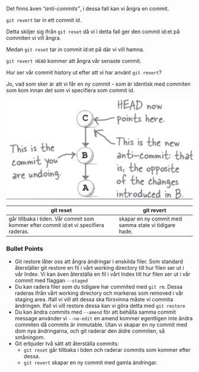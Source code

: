 Det finns även _“anti-commits”_, i dessa fall kan vi ångra en commit.

`git revert` tar in ett commit id.

Detta skiljer sig ifrån `git reset` då vi i detta fall ger den commit id:et på commiten vi vill ångra.

Medan `git reset` tar in commit id:et på där vi vill hamna.

`git revert HEAD` kommer att ångra vår senaste commit.

Hur ser vår commit history ut efter att vi har använt `git revert`?

Jo, vad som sker är att vi får en ny commit - som är identisk med commiten som kom innan det som vi specifiera som commit id.

![Untitled](../img/revert/1.png)

| git reset                                                                             | git revert                                            |
| ------------------------------------------------------------------------------------- | ----------------------------------------------------- |
| går tillbaka i tiden. Vår commit som kommer efter commit id:et vi specifiera raderas. | skapar en ny commit med samma state vi tidigare hade. |

### Bullet Points

- Git restore låter oss att ångra ändringar i enskilda filer. Som standard återställer git restore en fil i vårt working directory till hur filen ser ut i vår Index.
  Vi kan även återställa en fil i vårt Index till hur filen ser ut i vår commit med flaggan `--staged`
- Du kan radera filer som du tidigare har commited med `git rm`. Dessa raderas ifrån vårt working directory och markeras som removed i vår staging area. Ifall vi vill att dessa ska försvinna måste vi commita ändringen.
  Ifall vi vill restore dessa kan vi göra detta med `git restore`
- Du kan ändra commits med `--amend` för att behålla samma commit message använder vi `--no-edit` en amend kommer egentligen inte ändra commiten då commits är immutable. Utan vi skapar en ny commit med dom nya ändringarna, och git raderar den äldre commiten, så småningom.
- Git erbjuder två sätt att återställa commits:
  - `git reset` går tillbaka i tiden och raderar commits som kommer efter dessa.
  - `git revert` skapar en ny commit med gamla ändringar.
